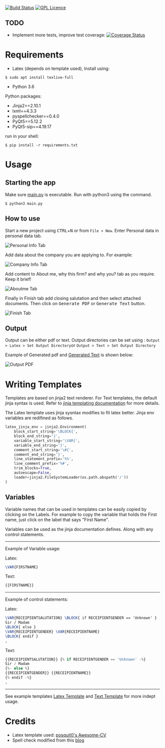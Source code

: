 [![Build Status](https://travis-ci.com/KhaleelKhan/coverletter-creator.svg?branch=master)](https://travis-ci.com/KhaleelKhan/coverletter-creator) [![GPL Licence](https://badges.frapsoft.com/os/gpl/gpl.svg?v=103)](https://github.com/KhaleelKhan/coverletter-creator/blob/master/COPYING)

TODO
----

* Implement more tests, improve test coverage: [![Coverage Status](https://coveralls.io/repos/github/KhaleelKhan/coverletter-creator/badge.svg?branch=master)](https://coveralls.io/github/KhaleelKhan/coverletter-creator?branch=master)

Requirements
============

* Latex (depends on template used), Install using:

```console
$ sudo apt install texlive-full
```

* Python 3.6

Python packages:

* Jinja2==2.10.1
* lxml==4.3.3
* pyspellchecker==0.4.0
* PyQt5==5.12.2
* PyQt5-sip==4.19.17

run in your shell:

```console
$ pip install -r requirements.txt 
```

Usage
=====

Starting the app
----------------

Make sure [main.py](main.py) is executable. Run with python3 using the command.

```console
$ python3 main.py
```

How to use
-----------

Start a new project using <kbd>CTRL</kbd>+<kbd>N</kbd> or from ```File > New```.
Enter Personal data in personal data tab.

![Personal Info Tab](docs/images/personal_info_tab.png "Personal Tab")


Add data about the company you are applying to. For example:

![Company Info Tab](docs/images/company_info_tab.png "Company Tab")


Add content to About me, why this firm? and why you? tab as you require. Keep it brief!

![Aboutme Tab](docs/images/aboutme_tab.png "About me Tab")


Finally in Finish tab add closing salutation and then select attached documents. Then click on <kbd>Generate PDF</kbd> or <kbd>Generate Text</kbd> button.

![Finish Tab](docs/images/finish_tab.png "Finish me Tab")

Output
------

Output can be either pdf or text. Output directories can be set using : `Output > Latex > Set Output Directory`or `Output > Text > Set Output Directory`

Example of Generated pdf and [Generated Text] is shown below:

![Output PDF](docs/images/pdf_output.png "Output PDF")

[Generated Text]:(Text/Output/coverletter.txt)

Writing Templates
=================

Templates are based on jinja2 text renderer. For Text templates, the default jinja syntax is used. Refer to [jinja templating documentation](http://jinja.pocoo.org/docs/2.10/templates/) for more details.

The Latex template uses jinja sysntax modifies to fit latex better. Jinja env variables are redifined as follows.

```python
latex_jinja_env = jinja2.Environment(
	block_start_string='\BLOCK{',
	block_end_string='}',
	variable_start_string='\VAR{',
	variable_end_string='}',
	comment_start_string='\#{',
	comment_end_string='}',
	line_statement_prefix='%%',
	line_comment_prefix='%#',
	trim_blocks=True,
	autoescape=False,
	loader=jinja2.FileSystemLoader(os.path.abspath('/'))
)
```

Variables
---------


Variable names that can be used in templates can be easily copied by clicking on the Labels. For example to copy the variable that holds the First name, just click on the label that says "First Name".

Variables can be used as the jinja documentation defines. Along with any control statements.

***

Example of Variable usage:

Latex:

```latex
\VAR{FIRSTNAME}
```

Text:

```python
{{FIRSTNAME}}
```
***

Example of control statements:

Latex:

```latex
\VAR{RECEIPIENTSALUTATION} \BLOCK{ if RECEIPIENTGENDER == 'Unknown' }
Sir / Madam
\BLOCK{ else }
\VAR{RECEIPIENTGENDER} \VAR{RECEIPIENTNAME}
\BLOCK{ endif }
,
```

Text:

```python
{{RECEIPIENTSALUTATION}} {% if RECEIPIENTGENDER == 'Unknown' -%}
Sir / Madam
{%- else %}
{{RECEIPIENTGENDER}} {{RECEIPIENTNAME}}
{% endif -%}
,
```
***

See example templates [Latex Template](Latex/Templates/Awesome-CV/Latex_template.tex) and [Text Template](Text/Templates/Simple/Text_template.txt) for more indept usage.

Credits
=======

* Latex template used: [posquit0's Awesome-CV](https://github.com/posquit0/Awesome-CV)
* Spell check modified from this [blog](https://nachtimwald.com/2009/08/22/qplaintextedit-with-in-line-spell-check/)
